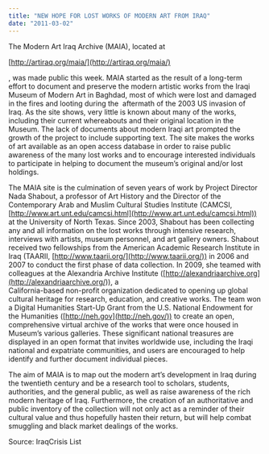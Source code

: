 ```yaml
---
title: "NEW HOPE FOR LOST WORKS OF MODERN ART FROM IRAQ"
date: "2011-03-02"
---
```


The Modern Art Iraq Archive (MAIA), located at

[http://artiraq.org/maia/](http://artiraq.org/maia/)

, was made public this week. MAIA started as the result of a long-term effort to document and preserve the modern artistic works from the Iraqi Museum of Modern Art in Baghdad, most of which were lost and damaged in the fires and looting during the  aftermath of the 2003 US invasion of Iraq. As the site shows, very little is known about many of the works, including their current whereabouts and their original location in the Museum. The lack of documents about modern Iraqi art prompted the growth of the project to include supporting text. The site makes the works of art available as an open access database in order to raise public awareness of the many lost works and to encourage interested individuals to participate in helping to document the museum’s original and/or lost holdings.

The MAIA site is the culmination of seven years of work by Project Director Nada Shabout, a professor of Art History and the Director of the Contemporary Arab and Muslim Cultural Studies Institute (CAMCSI, [http://www.art.unt.edu/camcsi.html](http://www.art.unt.edu/camcsi.html)) at the University of North Texas. Since 2003, Shabout has been collecting any and all information on the lost works through intensive research, interviews with artists, museum personnel, and art gallery owners. Shabout received two fellowships from the American Academic Research Institute in Iraq (TAARII, [http://www.taarii.org/](http://www.taarii.org/)) in 2006 and 2007 to conduct the first phase of data collection. In 2009, she teamed with colleagues at the Alexandria Archive Institute ([http://alexandriaarchive.org](http://alexandriaarchive.org/)), a  
California-based non-profit organization dedicated to opening up global cultural heritage for research, education, and creative works. The team won a Digital Humanities Start-Up Grant from the U.S. National Endowment for the Humanities ([http://neh.gov](http://neh.gov/)) to create an open, comprehensive virtual archive of the works that were once housed in Museum’s various galleries. These significant national treasures are displayed in an open format that invites worldwide use, including the Iraqi national and expatriate communities, and users are encouraged to help identify and further document individual pieces.

The aim of MAIA is to map out the modern art’s development in Iraq during the twentieth century and be a research tool to scholars, students, authorities, and the general public, as well as raise awareness of the rich modern heritage of Iraq. Furthermore, the creation of an authoritative and public inventory of the collection will not only act as a reminder of their cultural value and thus hopefully hasten their return, but will help combat smuggling and black market dealings of the works.  

Source: IraqCrisis List
